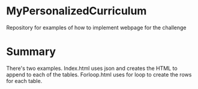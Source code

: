 # MyPersonalizedCurriculum
Repository for examples of how to implement webpage for the challenge

# Summary

There's two examples. Index.html uses json and creates the HTML to append to each of the tables. Forloop.html uses for loop to create the rows for each table.
